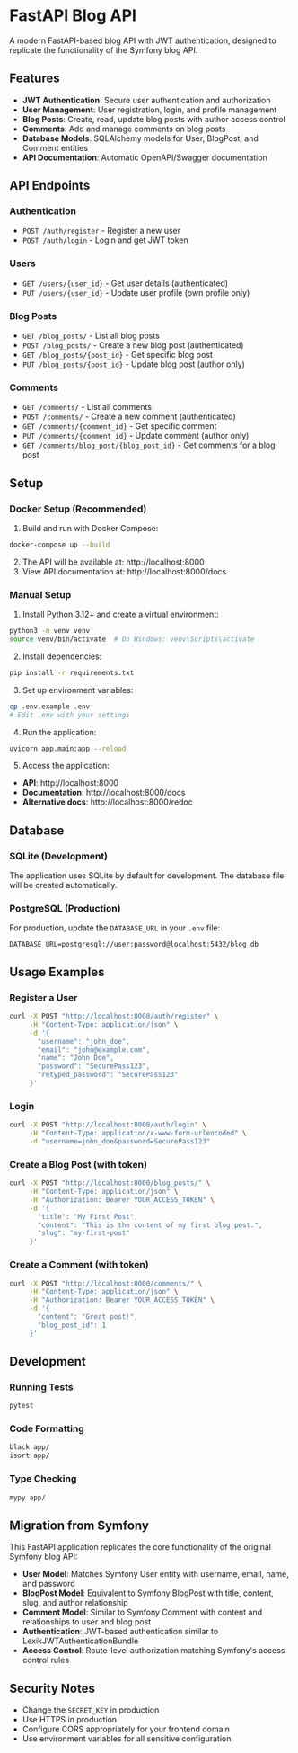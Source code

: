 # FastAPI Blog API

A modern FastAPI-based blog API with JWT authentication, designed to replicate the functionality of the Symfony blog API.

## Features

- **JWT Authentication**: Secure user authentication and authorization
- **User Management**: User registration, login, and profile management
- **Blog Posts**: Create, read, update blog posts with author access control
- **Comments**: Add and manage comments on blog posts
- **Database Models**: SQLAlchemy models for User, BlogPost, and Comment entities
- **API Documentation**: Automatic OpenAPI/Swagger documentation

## API Endpoints

### Authentication
- `POST /auth/register` - Register a new user
- `POST /auth/login` - Login and get JWT token

### Users
- `GET /users/{user_id}` - Get user details (authenticated)
- `PUT /users/{user_id}` - Update user profile (own profile only)

### Blog Posts
- `GET /blog_posts/` - List all blog posts
- `POST /blog_posts/` - Create a new blog post (authenticated)
- `GET /blog_posts/{post_id}` - Get specific blog post
- `PUT /blog_posts/{post_id}` - Update blog post (author only)

### Comments
- `GET /comments/` - List all comments
- `POST /comments/` - Create a new comment (authenticated)
- `GET /comments/{comment_id}` - Get specific comment
- `PUT /comments/{comment_id}` - Update comment (author only)
- `GET /comments/blog_post/{blog_post_id}` - Get comments for a blog post

## Setup

### Docker Setup (Recommended)

1. Build and run with Docker Compose:
```bash
docker-compose up --build
```

2. The API will be available at: http://localhost:8000
3. View API documentation at: http://localhost:8000/docs

### Manual Setup

1. Install Python 3.12+ and create a virtual environment:
```bash
python3 -m venv venv
source venv/bin/activate  # On Windows: venv\Scripts\activate
```

2. Install dependencies:
```bash
pip install -r requirements.txt
```

3. Set up environment variables:
```bash
cp .env.example .env
# Edit .env with your settings
```

4. Run the application:
```bash
uvicorn app.main:app --reload
```

5. Access the application:
- **API**: http://localhost:8000
- **Documentation**: http://localhost:8000/docs
- **Alternative docs**: http://localhost:8000/redoc

## Database

### SQLite (Development)
The application uses SQLite by default for development. The database file will be created automatically.

### PostgreSQL (Production)
For production, update the `DATABASE_URL` in your `.env` file:
```
DATABASE_URL=postgresql://user:password@localhost:5432/blog_db
```

## Usage Examples

### Register a User
```bash
curl -X POST "http://localhost:8000/auth/register" \
     -H "Content-Type: application/json" \
     -d '{
       "username": "john_doe",
       "email": "john@example.com",
       "name": "John Doe",
       "password": "SecurePass123",
       "retyped_password": "SecurePass123"
     }'
```

### Login
```bash
curl -X POST "http://localhost:8000/auth/login" \
     -H "Content-Type: application/x-www-form-urlencoded" \
     -d "username=john_doe&password=SecurePass123"
```

### Create a Blog Post (with token)
```bash
curl -X POST "http://localhost:8000/blog_posts/" \
     -H "Content-Type: application/json" \
     -H "Authorization: Bearer YOUR_ACCESS_TOKEN" \
     -d '{
       "title": "My First Post",
       "content": "This is the content of my first blog post.",
       "slug": "my-first-post"
     }'
```

### Create a Comment (with token)
```bash
curl -X POST "http://localhost:8000/comments/" \
     -H "Content-Type: application/json" \
     -H "Authorization: Bearer YOUR_ACCESS_TOKEN" \
     -d '{
       "content": "Great post!",
       "blog_post_id": 1
     }'
```

## Development

### Running Tests
```bash
pytest
```

### Code Formatting
```bash
black app/
isort app/
```

### Type Checking
```bash
mypy app/
```

## Migration from Symfony

This FastAPI application replicates the core functionality of the original Symfony blog API:

- **User Model**: Matches Symfony User entity with username, email, name, and password
- **BlogPost Model**: Equivalent to Symfony BlogPost with title, content, slug, and author relationship
- **Comment Model**: Similar to Symfony Comment with content and relationships to user and blog post
- **Authentication**: JWT-based authentication similar to LexikJWTAuthenticationBundle
- **Access Control**: Route-level authorization matching Symfony's access control rules

## Security Notes

- Change the `SECRET_KEY` in production
- Use HTTPS in production
- Configure CORS appropriately for your frontend domain
- Use environment variables for all sensitive configuration